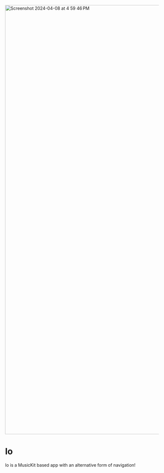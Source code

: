 <img width="1401" alt="Screenshot 2024-04-08 at 4 59 46 PM" src="https://github.com/carsongro/Io/assets/94569763/7f598593-c284-4e46-899e-9a4e4e0dfde3">

# Io

Io is a MusicKit based app with an alternative form of navigation!
